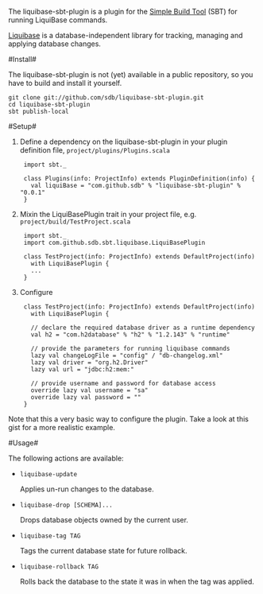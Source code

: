 The liquibase-sbt-plugin is a plugin for the [Simple Build Tool](http://code.google.com/p/simple-build-tool/) (SBT) for running LiquiBase commands.

[Liquibase](http://www.liquibase.org/) is a database-independent library for tracking, managing and applying database changes.

#Install#

The liquibase-sbt-plugin is not (yet) available in a public repository, so you have to build and install it yourself.

    git clone git://github.com/sdb/liquibase-sbt-plugin.git
    cd liquibase-sbt-plugin
    sbt publish-local
    

#Setup#

1. Define a dependency on the liquibase-sbt-plugin in your plugin definition file, `project/plugins/Plugins.scala`

        import sbt._

        class Plugins(info: ProjectInfo) extends PluginDefinition(info) {
          val liquiBase = "com.github.sdb" % "liquibase-sbt-plugin" % "0.0.1"
        }

2. Mixin the LiquiBasePlugin trait in your project file, e.g. `project/build/TestProject.scala`

        import sbt._
        import com.github.sdb.sbt.liquibase.LiquiBasePlugin

        class TestProject(info: ProjectInfo) extends DefaultProject(info)
          with LiquiBasePlugin {
          ...
        }

3. Configure

        class TestProject(info: ProjectInfo) extends DefaultProject(info)
          with LiquiBasePlugin {

          // declare the required database driver as a runtime dependency
          val h2 = "com.h2database" % "h2" % "1.2.143" % "runtime"

          // provide the parameters for running liquibase commands
          lazy val changeLogFile = "config" / "db-changelog.xml"
          lazy val driver = "org.h2.Driver"
          lazy val url = "jdbc:h2:mem:"
          
          // provide username and password for database access
          override lazy val username = "sa"
          override lazy val password = ""
        }

  Note that this a very basic way to configure the plugin. Take a look at this gist for a more realistic example.

#Usage#

The following actions are available:

* `liquibase-update`

  Applies un-run changes to the database.

* `liquibase-drop [SCHEMA]...`

  Drops database objects owned by the current user.

* `liquibase-tag TAG`

  Tags the current database state for future rollback.

* `liquibase-rollback TAG`

  Rolls back the database to the state it was in when the tag was applied.

